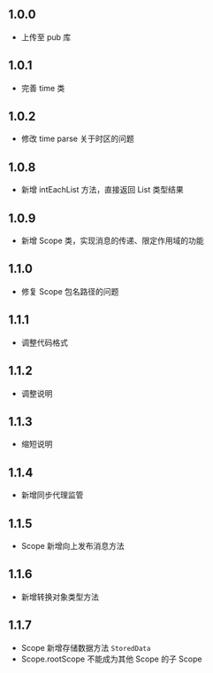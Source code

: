 ## 1.0.0

- 上传至 pub 库

## 1.0.1

- 完善 time 类

## 1.0.2

- 修改 time parse 关于时区的问题

## 1.0.8

- 新增 intEachList 方法，直接返回 List 类型结果

## 1.0.9

- 新增 Scope 类，实现消息的传递、限定作用域的功能

## 1.1.0

- 修复 Scope 包名路径的问题

## 1.1.1

- 调整代码格式

## 1.1.2

- 调整说明

## 1.1.3

- 缩短说明

## 1.1.4

- 新增同步代理监管

## 1.1.5

- Scope 新增向上发布消息方法

## 1.1.6

- 新增转换对象类型方法

## 1.1.7

- Scope 新增存储数据方法 `StoredData`
- Scope.rootScope 不能成为其他 Scope 的子 Scope